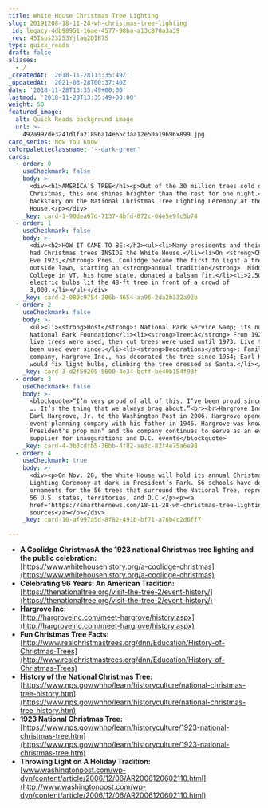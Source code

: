 ```yaml
---
title: White House Christmas Tree Lighting
slug: 20191208-18-11-28-wh-christmas-tree-lighting
_id: legacy-4db98951-16ae-4577-98ba-a13c870a3a39
_rev: 45Isps23253Yjlaq2DIB7S
type: quick_reads
draft: false
aliases:
  - /
_createdAt: '2018-11-28T13:35:49Z'
_updatedAt: '2021-03-28T00:37:40Z'
date: '2018-11-28T13:35:49+00:00'
lastmod: '2018-11-28T13:35:49+00:00'
weight: 50
featured_image:
  alt: Quick Reads background image
  url: >-
    492a997de3241d1fa21896a14e65c3aa12e50a19696x899.jpg
card_series: Now You Know
colorpaletteclassname: '--dark-green'
cards:
  - order: 0
    useCheckmark: false
    body: >-
      <div><h1>AMERICA’S TREE</h1><p>Out of the 30 million trees sold during
      Christmas, this one shines brighter than the rest for one night.</p><p>The
      backstory on the National Christmas Tree Lighting Ceremony at the White
      House.</p></div>
    _key: card-1-90dea67d-7137-4bfd-872c-04e5e9fc5b74
  - order: 1
    useCheckmark: false
    body: >-
      <div><h2>HOW IT CAME TO BE:</h2><ul><li>Many presidents and their families
      had Christmas trees INSIDE the White House.</li><li>On <strong>Christmas
      Eve 1923,</strong> Pres. Coolidge became the first to light a tree on the
      outside lawn, starting an <strong>annual tradition</strong>. Middlebury
      College in VT, his home state, donated a balsam fir.</li><li>2,500
      electric bulbs lit the 48-ft tree in front of a crowd of
      3,000.</li></ul></div>
    _key: card-2-080c9754-306b-4654-aa96-2da2b332a92b
  - order: 2
    useCheckmark: false
    body: >-
      <ul><li><strong>Host</strong>: National Park Service &amp; its non-profit
      National Park Foundation</li><li><strong>Tree:A</strong> From 1924 – 1953
      live trees were used, then cut trees were used until 1973. Live trees have
      been used ever since.</li><li><strong>Decorations</strong>: Family
      company, Hargrove Inc., has decorated the tree since 1954; Earl Hargrove
      would fix light bulbs, climbing the tree dressed as Santa.</li></ul>
    _key: card-3-d2f59205-5600-4e34-bcff-be40b154f93f
  - order: 3
    useCheckmark: false
    body: >-
      <blockquote>“I’m very proud of all of this. I’ve been proud since year one
      …. It’s the thing that we always brag about.”<br><br>Hargrove Inc. founder
      Earl Hargrove, Jr. to the Washington Post in 2006. Hargrove opened his
      event planning company with his father in 1946. Hargrove was known as "the
      President's prop man" and the company continues to serve as an event
      supplier for inaugurations and D.C. events</blockquote>
    _key: card-4-3b3cdfb5-36bb-4f82-ae3c-82f4e75a6e98
  - order: 4
    useCheckmark: true
    body: >-
      <div><p>On Nov. 28, the White House will hold its annual Christmas Tree
      Lighting Ceremony at dark in President’s Park. 56 schools have designed
      ornaments for the 56 trees that surround the National Tree, representing
      56 U.S. states, territories, and D.C.</p><p><a
      href="https://smarthernews.com/18-11-28-wh-christmas-tree-lighting/">view
      sources</a></p></div>
    _key: card-10-af997a5d-8f82-491b-bf71-a76b4c2d6ff7

---
```

* **A Coolidge ChristmasA** **the 1923 national Christmas tree lighting and the public celebration:**  
[https://www.whitehousehistory.org/a-coolidge-christmas](https://www.whitehousehistory.org/a-coolidge-christmas)
* **Celebrating 96 Years: An American Tradition:**  
[https://thenationaltree.org/visit-the-tree-2/event-history/](https://thenationaltree.org/visit-the-tree-2/event-history/)
* **Hargrove Inc:**  
[http://hargroveinc.com/meet-hargrove/history.aspx](http://hargroveinc.com/meet-hargrove/history.aspx)
* **Fun Christmas Tree Facts:**  
[http://www.realchristmastrees.org/dnn/Education/History-of-Christmas-Trees](http://www.realchristmastrees.org/dnn/Education/History-of-Christmas-Trees)
* **History of the National Christmas Tree:**  
[https://www.nps.gov/whho/learn/historyculture/national-christmas-tree-history.htm](https://www.nps.gov/whho/learn/historyculture/national-christmas-tree-history.htm)
* **1923 National Christmas Tree:**  
[https://www.nps.gov/whho/learn/historyculture/1923-national-christmas-tree.htm](https://www.nps.gov/whho/learn/historyculture/1923-national-christmas-tree.htm)
* **Throwing Light on A Holiday Tradition:**  
[www.washingtonpost.com/wp-dyn/content/article/2006/12/06/AR2006120602110.html](http://www.washingtonpost.com/wp-dyn/content/article/2006/12/06/AR2006120602110.html)